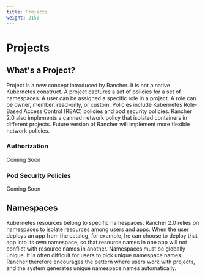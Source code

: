 ```yaml
---
title: Projects
weight: 2150
---
```


# Projects

## What's a Project?

Project is a new concept introduced by Rancher. It is not a native Kubernetes construct. A project captures a set of policies for a set of namespaces. A user can be assigned a specific role in a project. A role can be owner, member, read-only, or custom. Policies include Kubernetes Role-Based Access Control (RBAC) policies and pod security policies. Rancher 2.0 also implements a canned network policy that isolated containers in different projects. Future version of Rancher will implement more flexible network policies.

### Authorization

Coming Soon

### Pod Security Policies

Coming Soon

## Namespaces

Kubernetes resources belong to specific namespaces. Rancher 2.0 relies on namespaces to isolate resources among users and apps. When the user deploys an app from the catalog, for example, he can choose to deploy that app into its own namespace, so that resource names in one app will not conflict with resource names in another. Namespaces must be globally unique. It is often difficult for users to pick unique namespace names. Rancher therefore encourages the pattern where users work with projects, and the system generates unique namespace names automatically.
